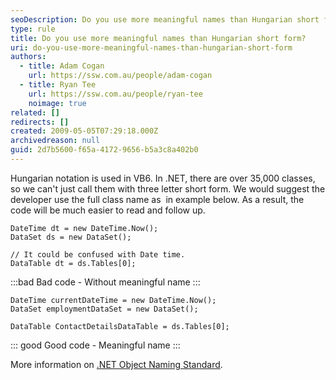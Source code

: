 ```yaml
---
seoDescription: Do you use more meaningful names than Hungarian short form when developing .NET classes to improve code readability and maintainability?
type: rule
title: Do you use more meaningful names than Hungarian short form?
uri: do-you-use-more-meaningful-names-than-hungarian-short-form
authors:
  - title: Adam Cogan
    url: https://ssw.com.au/people/adam-cogan
  - title: Ryan Tee
    url: https://ssw.com.au/people/ryan-tee
    noimage: true
related: []
redirects: []
created: 2009-05-05T07:29:18.000Z
archivedreason: null
guid: 2d7b5600-f65a-4172-9656-b5a3c8a402b0
---
```


Hungarian notation is used in VB6. In .NET, there are over 35,000 classes, so we can't just call them with three letter short form. We would suggest the developer use the full class name as  in example below. As a result, the code will be much easier to read and follow up.

<!--endintro-->

```vbnet
DateTime dt = new DateTime.Now();
DataSet ds = new DataSet();

// It could be confused with Date time.
DataTable dt = ds.Tables[0];
```

:::bad
Bad code - Without meaningful name
:::

```vbnet
DateTime currentDateTime = new DateTime.Now();
DataSet employmentDataSet = new DataSet();

DataTable ContactDetailsDataTable = ds.Tables[0];
```

::: good
Good code - Meaningful name
:::

More information on [.NET Object Naming Standard](https://www.ssw.com.au/ssw/Standards/DeveloperDotNet/DotNetStandard_ObjectNaming.aspx).
